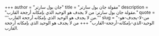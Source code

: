 +++
author = "جان بول سارتر"
title = "مقولة جان بول سارتر"
description = "مقولة جان بول سارتر: من لا يجدف هو الوحيد الذي بإمكانه أرجحة القارب."
quote = '''من لا يجدف هو الوحيد الذي بإمكانه أرجحة القارب.'''
slug = "من-لا-يجدف-هو-الوحيد-الذي-بإمكانه-أرجحة-القارب"
+++
من لا يجدف هو الوحيد الذي بإمكانه أرجحة القارب.
